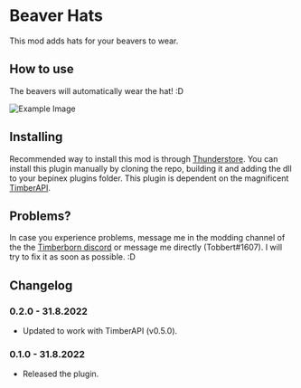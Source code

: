 # Beaver Hats

This mod adds hats for your beavers to wear. 

## How to use

The beavers will automatically wear the hat! :D

![Example Image](https://media.githubusercontent.com/media/TobbyTheBobby/TimberbornModsUnity/master/Assets/BeaverHats/StaticFiles/Images/ExampleImage1.png)

## Installing

Recommended way to install this mod is through [Thunderstore](https://timberborn.thunderstore.io/). You can install this plugin manually by cloning the repo, building it
and adding the dll to your bepinex plugins folder. This plugin is dependent on the magnificent [TimberAPI](https://github.com/Timberborn-Modding-Central/TimberAPI).

## Problems?

In case you experience problems, message me in the modding channel of the the [Timberborn discord](https://discord.gg/mfbBF4cWpX) or message me directly (Tobbert#1607). I will try to fix it as soon as possible. :D

## Changelog

### 0.2.0 - 31.8.2022

- Updated to work with TimberAPI (v0.5.0).

### 0.1.0 - 31.8.2022

- Released the plugin.
